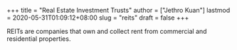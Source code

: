 +++
title = "Real Estate Investment Trusts"
author = ["Jethro Kuan"]
lastmod = 2020-05-31T01:09:12+08:00
slug = "reits"
draft = false
+++

REITs are companies that own and collect rent from commercial and residential properties.
